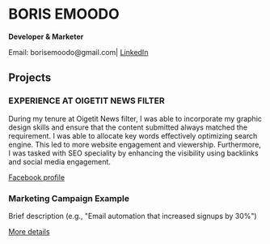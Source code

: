 <!DOCTYPE html>
<html lang="en">
<head>
  <meta charset="UTF-8" />
  <meta name="viewport" content="width=device-width, initial-scale=1.0"/>
</head>
<body>
  <h1>BORIS EMOODO</h1>
  <p><strong>Developer & Marketer</strong></p>
  <p>Email: borisemoodo@gmail.com| <a href="https://www.linkedin.com/in/boris-emoodo-b5a66316b/">LinkedIn</a></p>

  <h2>Projects</h2>

  <div class="project">
    <h3>EXPERIENCE AT OIGETIT NEWS FILTER</h3>
    <p>During my tenure at Oigetit News filter, I was able to incorporate my graphic design skills and ensure that the content submitted always matched the requirement. I was able to allocate key words effectively optimizing search engine. This led to more website engagement and viewership. Furthermore, I was tasked with SEO speciality by enhancing the visibility using backlinks and social media engagement. </p>
     <p><a href="https://www.facebook.com/oigetit">Facebook profile</a>
  </div>
  <div class="project">
    <h3>Marketing Campaign Example</h3>
    <p>Brief description (e.g., "Email automation that increased signups by 30%")</p>
    <p><a href="#">More details</a></p>
  </div>
</body>
</html>
